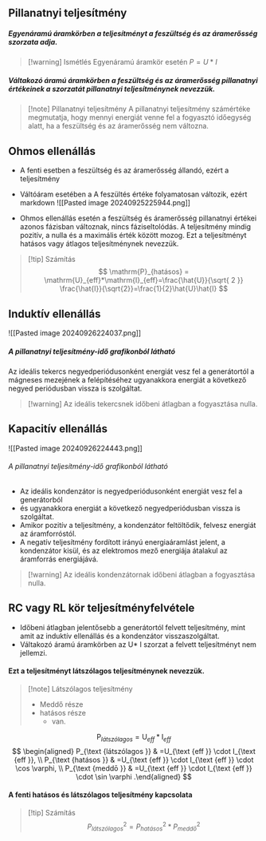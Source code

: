 ## Pillanatnyi teljesítmény
##### Egyenáramú áramkörben a teljesítményt a feszültség és az áramerősség szorzata adja.
>[!warning] Ismétlés
>Egyenáramú áramkör esetén 
>$P=U*I$

##### Váltakozó áramú áramkörben a feszültség és az áramerősség pillanatnyi értékeinek a szorzatát pillanatnyi teljesítménynek nevezzük. 
>[!note] Pillanatnyi teljesítmény 
>A pillanatnyi teljesítmény számértéke megmutatja, hogy mennyi energiát venne fel a fogyasztó időegység alatt, ha a feszültség és az áramerősség nem változna.
## Ohmos ellenállás
- A fenti esetben a feszültség és az áramerősség állandó, ezért a teljesítmény
- Váltóáram esetében a A feszültés értéke folyamatosan változik, ezért 
 markdown
 ![[Pasted image 20240925225944.png]]

- Ohmos ellenállás esetén a feszültség és áramerősség pillanatnyi értékei azonos fázisban változnak, nincs fáziseltolódás. A teljesítmény mindig pozitív, a nulla és a maximális érték között mozog. Ezt a teljesítményt hatásos vagy átlagos teljesítménynek nevezzük.
>[!tip] Számítás
>$$
>\mathrm{P}_{hatásos} = \mathrm{U}_{eff}*\mathrm{I}_{eff}=\frac{\hat{U}}{\sqrt{ 2 }}
\frac{\hat{I}}{\sqrt{2}}=\frac{1}{2}\hat{U}\hat{I}
>$$

## Induktív ellenállás
![[Pasted image 20240926224037.png]]
##### A pillanatnyi teljesítmény-idő grafikonból látható
Az ideális tekercs negyedperiódusonként energiát vesz fel a generátortól a mágneses mezejének a felépítéséhez
ugyanakkora energiát a következő negyed periódusban vissza is szolgáltat. 
>[!warning] Az ideális tekercsnek időbeni átlagban a fogyasztása nulla.
## Kapacitív ellenállás

![[Pasted image 20240926224443.png]]

###### A pillanatnyi teljesítmény-idő grafikonból látható
- Az ideális kondenzátor is negyedperiódusonként energiát vesz fel a generátorból 
- és ugyanakkora energiát a következő negyedperiódusban vissza is szolgáltat. 
- Amikor pozitív a teljesítmény, a kondenzátor feltöltődik, felvesz energiát az áramforróstól. 
- A negatív teljesítmény fordított irányú energiaáramlást jelent, a kondenzátor kisül, és az elektromos mező energiája átalakul az áramforrás energiájává. 
>[!warning] Az ideális kondenzátornak időbeni átlagban a fogyasztása nulla.

## RC vagy RL kör teljesítményfelvétele 
- Időbeni átlagban jelentősebb a generátortól felvett teljesítmény, mint amit az induktív ellenállás és a kondenzátor visszaszolgáltat. 
- Váltakozó áramú áramkörben az U* I szorzat a felvett teljesítményt nem jellemzi. 
#### Ezt a teljesítményt látszólagos teljesítménynek nevezzük.
>[!note] Látszólagos teljesítmény
>- Meddő része
>- hatásos része
>	- van.

$$
 \mathrm{P}_{látszólagos}=\mathrm{U}_{eff}*\mathrm{I}_{eff}
 $$
$$
\begin{aligned} 
P_{\text {látszólagos }} & =U_{\text {eff }} \cdot I_{\text {eff }}, \\ P_{\text {hatásos }} & =U_{\text {eff }} \cdot I_{\text {eff }} \cdot \cos \varphi, \\ P_{\text {meddō }} & =U_{\text {eff }} \cdot I_{\text {eff }} \cdot \sin \varphi .\end{aligned}
$$
#### A fenti hatásos és látszólagos teljesítmény kapcsolata
>[!tip] Számítás
>$$
>P_{látszólagos}^2=P_{hatásos}^2*P_{meddő}^2
>$$



